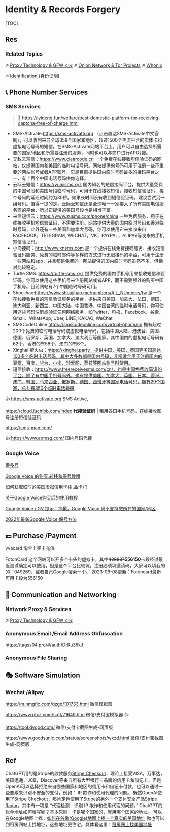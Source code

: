 # Identity & Records Forgery

[TOC]



## Res
### Related Topics
↗ [Proxy Technology & GFW 🇨🇳](../../../Network%20Security/Anonymous%20&%20Private%20Networks/Proxy%20Technology%20&%20GFW%20🇨🇳/Proxy%20Technology%20&%20GFW%20🇨🇳.md)
↗ [Onion Network & Tor Projects](../../../Network%20Security/Anonymous%20&%20Private%20Networks/👺%20Anonymous%20Network%20&%20Host/Onion%20Network%20&%20Tor%20Projects.md)
↗ [Whonix](../../../../🔑%20CS%20Core/🥷🏼%20Operating%20Systems%20&%20Kernels%20(Engineering%20Part)/Linux%20(Derived%20From%20UNIX%20Family)/Linux%20Distros/🌀%20Debian%20Based%20Linux/Whonix.md)

↗ [Identification (身份证明)](../../🐺%20Risk%20Countermeasures%20&%20Security%20Control/Identity%20&%20Access%20Management%20(IAM)/Identification%20(身份证明)/Identification%20(身份证明).md)



## 📞 Phone Number Services
### SMS Services
> 🔗 https://iyideng.fun/welfare/best-domestic-platform-for-receiving-captcha-free-of-charge.html

- ﻿﻿SMS-Activate:https://sms-activate.org （点击直达SMS-Activate中文官网），可以收到来自全球358个国家和地区，超过1500个主流平台的实体卡和虚拟电话号码的短信。在SMS-Activate网站平台上，用户可以自由选择所需要的国家/地区和所需要注册的服务，同时也可以与商户进行API对接。
- ﻿无敌云短信：https://www.clearcode.cn  一个免费在线接收短信验证码的网站，仅提供国内和美国的临时电话号码。网站提供的号码可用于注册一些不重要的网站账号或者APP账号。它是目前提供国内临时号码最多的接码平台之一，有上百个中国电话号码供你选择。
- ﻿云际云短信：https://yunjisms.xyz 国内知名的短信接码平台，提供大量免费的中国号段和美国号段临时号码，可用于在线接收短信，接收短信验证码，每个号码的延迟时间约为30秒。如果长时间没有收到短信验证码，建议尝试另一组号码。值得一提的是，云际云短信还是全球唯一一家接入了所有美国电信服务商的平台，所以它提供的美国号段也是相当丰富。
- ﻿来信短信云：https://www.zusms.com/phone/china 一种免费服务，用于在线接收手机短信验证码，不需要注册。网站提供大量的国内临时号码和香港临时号码，此外还有一些美国和加拿大号码，你可以使用它来接收来自FACEBOOK，TELEGRAM, WECHAT，VK，PAYPAL，ALIPAY等发来的手机短信验证码。
- ﻿小鸟接码：http://www.xnsms.com 是一个提供在线免费接码服务、接收短信验证码服务、免费的临时邮件等多样的方式进行无限接码的平台，可用于注册一些网站和app，并且都是免费的。网站提供的国内临时号码虽然不多，但相对比较稳定。
- ﻿﻿Turtle SMS: https://turtle-sms.xyz 提供免费的国内手机号用来接收短信和验证码。你可以使用这些手机号来注册网站或者APP，而不需要额外的购买中国手机号。目前网站有7个中国临时号码可用。
- Shoujihao:https://www.shoujihao.me/numbers/AIL_NUmbers/tw 是一个在线接收免费的短信验证服务的平台，提供来自美国、加拿大、法国、德国、澳大利亚、新西兰、中国大陆、中国香港、中国台湾的临时电话号码，你可使用这些号码注册或验证任何网络服务，如Twitter、电报、Facebook、谷歌、Gmail、WhatsApp, Uber, LINE, KAKAO, WeChat
- ﻿﻿SMSCodeOnline:https://smscodeonline.com/virtual-phone/cn 拥有超过200个免费的临时电话号码或虚拟电话号码，包括中国大陆、港澳台、美国、德国、俄罗斯、英国、加拿大、澳大利亚等国家。其中国内的虚拟电话号码有62个，香港的有58个，澳门的有6个。
- ﻿Xinghai 萤火虫：https://xinghai.party，提供中国、美国、英国等多国高达100多个临时电话号码，其中大多数都是国内号码，非常适合用于注册国内的豆瓣、百度、华为、小米、珍爱网、荔枝等网站账号时使用。
- ﻿短信接收：https://www.freereceivesms.com/cn/，也是中国免费收简讯的平台，除了有中国手机号码外，也有提供美国、加拿大、英国、日本、香港、澳门、韩国、马来西亚、俄罗斯、德国、西班牙等国家电话号码，拥有29个国家，总共有350个临时电话号码

👍 https://sms-activate.org
SMS Active, 

https://cloud.luchibb.com/index
**代接验证码** | 租用各国手机号码，在线接收账号注册短信验证码

https://sms-man.com/

👍 https://www.eomsg.com/
国内号码代接


### Google Voice
[很多号](https://www.henduohao.com/product/1065.html)

[Google Voice 的购买,转移和保号教程](https://www.kuajingyuan.com/buy-google-voice-number-and-transfer-fund-keep-it)

[如何获取临时的美国虚拟信用卡(礼品卡)？](https://www.kuajingyuan.com/how-to-acquire-an-us-virtual-prepaid-card)

[关于Google Voice购买后的使用教程](https://www.myggpark.com/google-voice-teaching-course/) 

[Google Voice / GV 提示：抱歉，Google Voice 尚不支持您所在的国家/地区](https://www.winvps.eu/6583/)

[2022年最新Google Voice 保号方法](https://www.henduohao.com/a/how-to-keep-google-voice-account) 



## 💵 Purchase /Payment
vvacard
淘宝上买卡充值

FotonCard
这个网站可以开多个卡头的虚拟卡，其中~~428837~~**556150**卡段经过最近测试确定可以使用，但是这个平台比较坑，注册必须填邀请码，大家可以填我的的：049269，或者自己Google搜索一个。
2023-06-08更新：Fotoncard最新可用卡段为556150



## 🛜 Communication and Networking
### Network Proxy & Services
↗ [Proxy Technology & GFW 🇨🇳](../../../Network%20Security/Anonymous%20&%20Private%20Networks/Proxy%20Technology%20&%20GFW%20🇨🇳/Proxy%20Technology%20&%20GFW%20🇨🇳.md)


### Anonymous Email /Email Address Obfuscation
https://tagss04.pro/#/auth/DrRu35kJ


### Anonymous File Sharing



## 🎭 Software Simulation
### Wechat /Alipay
https://m.nmgfic.com/dzgd/101733.html
微信模拟器

https://www.ptxz.com/soft/71649.htm
微信/支付宝模拟器 👍

https://tool.dvgod.com/
微信/支付宝截图生成-网页版

https://www.goodsunlc.com/status/screenshots/wxzd.html
微信/支付宝截图生成-网页版



## Ref
[注册国际版抖音TikTok方法,最后2种最靠谱，100%成功注册tiktok永久有效！ - 乌鸦哥的文章 - 知乎]: https://zhuanlan.zhihu.com/p/533668787

[大陆地区可以用的tiktok？香港可以用tiktok吗？]: https://www.xkuajing.com/ardetails/1676087.html

[2023虚拟信用卡无限开卡技术与平台汇总]: https://medium.com/@lookess/2023虚拟信用卡无限开卡技术与平台汇总-f56344f59bb1

[那些可以给ChatGPT Plus以及OpenAI充值付款的虚拟信用卡]: https://vpsxb.net/4182/
ChatGPT用的是Stripe的收款服务[Stripe Checkout](https://stripe.com/zh-cn-us/payments/checkout)，理论上接受VISA，万事达，美国运通，JCB，Discover等来自所有大型银行卡品牌的信用卡和借记卡，但是OpenAI可以选择拒绝来自哪些国家和地区的信用卡和借记卡付款，也可以通过一些要素来识别不安全的支付，例如： IP 欺诈和使用代理的问题。
既然OpenAI使用了Stripe Checkout，那肯定也使用了Stripe的另外一个支付安全产品[Stripe Radar](https://stripe.com/zh-cn-us/radar)，其中有一项是 “代理检测：识别 IP 欺诈和使用代理的问题。”
ChatGPT的帐单地址如何填写呢？基本原则：卡是哪个国家的，就用哪个国家的地址。 
可以在Google地图上找：[如何在谷歌(Google)地图上找一个真实的美国地址](https://www.vpsdawanjia.com/2594.html)
你也可以到租房网站上找地址，这些地址更住宅。具体看这里：[租房网上找美国地址](https://www.vpsdawanjia.com/6220.html#%E8%B4%A6%E5%8D%95%E5%9C%B0%E5%9D%80)

[chatGPT注册和防止封号相关整理]: https://www.jarvisw.com/?page_id=1620

